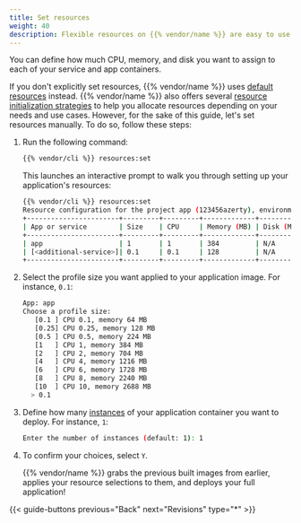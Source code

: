 ```yaml
---
title: Set resources
weight: 40
description: Flexible resources on {{% vendor/name %}} are easy to use. Find all you need to know about resources allocation there.
---
```


You can define how much CPU, memory, and disk you want to assign to each of your service and app containers.

If you don't explicitly set resources, {{% vendor/name %}} uses [default resources](/manage-resources/resource-init.md) instead.
{{% vendor/name %}} also offers several [resource initialization strategies](/manage-resources/resource-init.md) to help you allocate resources depending on your needs and use cases.
However, for the sake of this guide, let's set resources manually.
To do so, follow these steps:

1. Run the following command:

   ```bash {location="Terminal"}
   {{% vendor/cli %}} resources:set
   ```

   This launches an interactive prompt to walk you through setting up your application's resources:

   ```bash {location="Terminal"}
   {{% vendor/cli %}} resources:set
   Resource configuration for the project app (123456azerty), environment main (type: production):
   +-----------------------+---------+---------+-------------+-----------+-----------+
   | App or service        | Size    | CPU     | Memory (MB) | Disk (MB) | Instances |
   +-----------------------+---------+---------+-------------+-----------+-----------+
   | app                   | 1       | 1       | 384         | N/A       | 1         |
   | [<additional-service>]| 0.1     | 0.1     | 128         | N/A       | 1         |
   +-----------------------+---------+---------+-------------+-----------+-----------+
   ```

2. Select the profile size you want applied to your application image. For instance, `0.1`:

   ```bash {location="Terminal"}
   App: app
   Choose a profile size:
      [0.1 ] CPU 0.1, memory 64 MB
      [0.25] CPU 0.25, memory 128 MB
      [0.5 ] CPU 0.5, memory 224 MB
      [1   ] CPU 1, memory 384 MB
      [2   ] CPU 2, memory 704 MB
      [4   ] CPU 4, memory 1216 MB
      [6   ] CPU 6, memory 1728 MB
      [8   ] CPU 8, memory 2240 MB
      [10  ] CPU 10, memory 2688 MB
     > 0.1
   ```
3. Define how many [instances](/manage-resources/adjust-resources#horizontal-scaling) of your application container you want to deploy. For instance, `1`:

   ```bash {location="Terminal"}
   Enter the number of instances (default: 1): 1
   ```
4. To confirm your choices, select `Y`.

   {{% vendor/name %}} grabs the previous built images from earlier, applies your resource selections to them, and deploys your full application!

{{< guide-buttons previous="Back" next="Revisions" type="*" >}}

